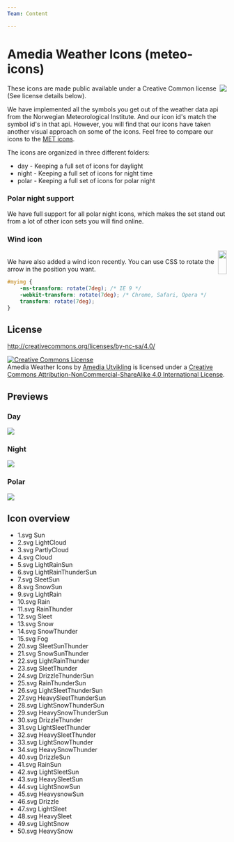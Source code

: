 ```yaml
---
Team: Content

---
```

<!--(Maintained Duplo labels above. Read more on http://info.api.no/handbook/guidelines/GitHub-guidelines.html)-->

# Amedia Weather Icons (meteo-icons)

<img align="right" src="https://github.com/amedia/meteo-icons/blob/master/icon.png" /> These icons are made public available under a Creative Common license (See license details below).

We have implemented all the symbols you get out of the weather data api from the Norwegian Meteorological Institute. And our icon id's match the symbol id's in that api. However, you will find that our icons have taken another visual approach on some of the icons. Feel free to compare our icons to the [MET icons](http://api.met.no/weatherapi/weathericon/1.1/documentation). 

The icons are organized in three different folders:

* day - Keeping a full set of icons for daylight
* night - Keeping a full set of icons for night time
* polar - Keeping a full set of icons for polar night

### Polar night support

We have full support for all polar night icons, which makes the set stand out from a lot of other icon sets you will find online.

### Wind icon

<img align="right" width="20" height="54" src="https://github.com/amedia/meteo-icons/blob/master/icons/wind/weather-wind-arrow.png" /><br/>
We have also added a wind icon recently. You can use CSS to rotate the arrow in the position you want.

```css
#myimg {
    -ms-transform: rotate(7deg); /* IE 9 */
    -webkit-transform: rotate(7deg); /* Chrome, Safari, Opera */
    transform: rotate(7deg);
}
```

## License

http://creativecommons.org/licenses/by-nc-sa/4.0/

<a rel="license" href="http://creativecommons.org/licenses/by-nc-sa/4.0/"><img alt="Creative Commons License" style="border-width:0" src="https://i.creativecommons.org/l/by-nc-sa/4.0/88x31.png" /></a><br /><span xmlns:dct="http://purl.org/dc/terms/" href="http://purl.org/dc/dcmitype/StillImage" property="dct:title" rel="dct:type">Amedia Weather Icons</span> by <a xmlns:cc="http://creativecommons.org/ns#" href="http://utvikling.amedia.no" property="cc:attributionName" rel="cc:attributionURL">Amedia Utvikling</a> is licensed under a <a rel="license" href="http://creativecommons.org/licenses/by-nc-sa/4.0/">Creative Commons Attribution-NonCommercial-ShareAlike 4.0 International License</a>.

## Previews

### Day

<img src="https://github.com/amedia/meteo-icons/blob/master/icons/standard/preview-day.png" />

### Night

<img src="https://github.com/amedia/meteo-icons/blob/master/icons/standard/preview-night.png" />

### Polar

<img src="https://github.com/amedia/meteo-icons/blob/master/icons/standard/preview-polar.png" />

## Icon overview

* 1.svg Sun
* 2.svg LightCloud
* 3.svg PartlyCloud
* 4.svg Cloud
* 5.svg LightRainSun
* 6.svg LightRainThunderSun
* 7.svg SleetSun
* 8.svg SnowSun
* 9.svg LightRain
* 10.svg Rain
* 11.svg RainThunder
* 12.svg Sleet
* 13.svg Snow
* 14.svg SnowThunder
* 15.svg Fog
* 20.svg SleetSunThunder
* 21.svg SnowSunThunder
* 22.svg LightRainThunder
* 23.svg SleetThunder
* 24.svg DrizzleThunderSun
* 25.svg RainThunderSun
* 26.svg LightSleetThunderSun
* 27.svg HeavySleetThunderSun
* 28.svg LightSnowThunderSun
* 29.svg HeavySnowThunderSun
* 30.svg DrizzleThunder
* 31.svg LightSleetThunder
* 32.svg HeavySleetThunder
* 33.svg LightSnowThunder
* 34.svg HeavySnowThunder
* 40.svg DrizzleSun
* 41.svg RainSun
* 42.svg LightSleetSun
* 43.svg HeavySleetSun
* 44.svg LightSnowSun
* 45.svg HeavysnowSun
* 46.svg Drizzle
* 47.svg LightSleet
* 48.svg HeavySleet
* 49.svg LightSnow
* 50.svg HeavySnow
